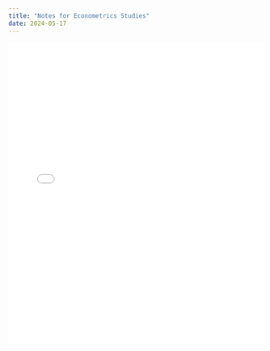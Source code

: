 ```yaml
---
title: "Notes for Econometrics Studies"
date: 2024-05-17
---
```

<iframe src="index.html" style="width:100%; height:600px;" frameborder="0"></iframe>

